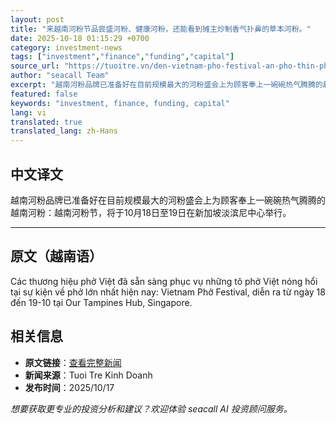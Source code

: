 ```yaml
---
layout: post
title: "来越南河粉节品尝盛河粉、健康河粉，还能看到摊主炒制香气扑鼻的草本河粉。"
date: 2025-10-18 01:15:29 +0700
category: investment-news
tags: ["investment","finance","funding","capital"]
source_url: "https://tuoitre.vn/den-vietnam-pho-festival-an-pho-thin-pho-khoe-va-xem-ba-ban-pho-rang-thao-moc-thom-lung-20251015162412177.htm"
author: "seacall Team"
excerpt: "越南河粉品牌已准备好在目前规模最大的河粉盛会上为顾客奉上一碗碗热气腾腾的越南河粉：越南河粉节，将于10月18日至19日在新加坡淡滨尼中心举行。..."
featured: false
keywords: "investment, finance, funding, capital"
lang: vi
translated: true
translated_lang: zh-Hans
---
```


## 中文译文

越南河粉品牌已准备好在目前规模最大的河粉盛会上为顾客奉上一碗碗热气腾腾的越南河粉：越南河粉节，将于10月18日至19日在新加坡淡滨尼中心举行。

---

## 原文（越南语）

Các thương hiệu phở Việt đã sẵn sàng phục vụ những tô phở Việt nóng hổi tại sự kiện về phở lớn nhất hiện nay: Vietnam Phở Festival, diễn ra từ ngày 18 đến 19-10 tại Our Tampines Hub, Singapore.

## 相关信息

- **原文链接**：[查看完整新闻](https://tuoitre.vn/den-vietnam-pho-festival-an-pho-thin-pho-khoe-va-xem-ba-ban-pho-rang-thao-moc-thom-lung-20251015162412177.htm)
- **新闻来源**：Tuoi Tre Kinh Doanh
- **发布时间**：2025/10/17

*想要获取更专业的投资分析和建议？欢迎体验 seacall AI 投资顾问服务。*
